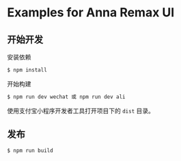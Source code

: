 # Examples for Anna Remax UI

## 开始开发

安装依赖

```bash
$ npm install
```

开始构建

```bash
$ npm run dev wechat 或 npm run dev ali
```

使用支付宝小程序开发者工具打开项目下的 `dist` 目录。

## 发布

```bash
$ npm run build
```
